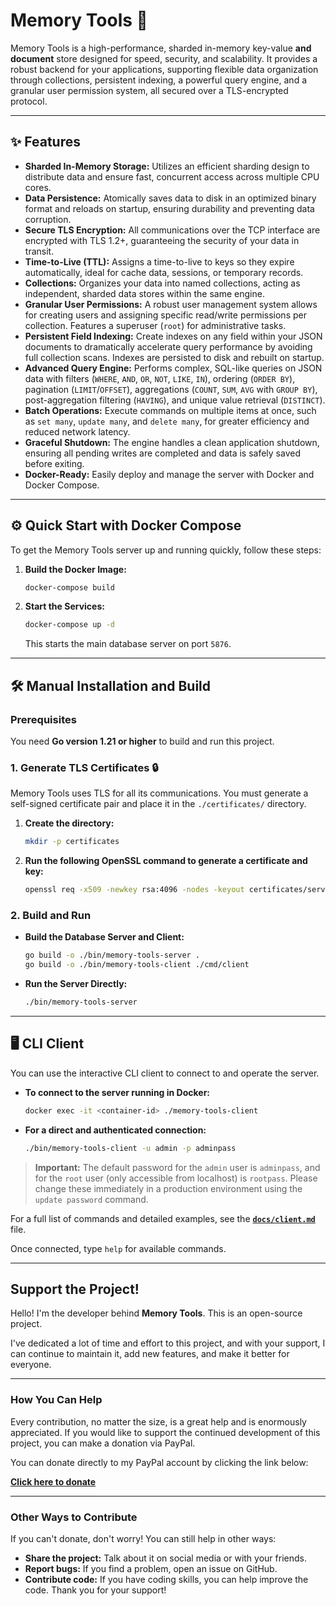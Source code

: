 # Memory Tools 🚀

Memory Tools is a high-performance, sharded in-memory key-value **and document** store designed for speed, security, and scalability. It provides a robust backend for your applications, supporting flexible data organization through collections, persistent indexing, a powerful query engine, and a granular user permission system, all secured over a TLS-encrypted protocol.

---

## ✨ Features

- **Sharded In-Memory Storage:** Utilizes an efficient sharding design to distribute data and ensure fast, concurrent access across multiple CPU cores.
- **Data Persistence:** Atomically saves data to disk in an optimized binary format and reloads on startup, ensuring durability and preventing data corruption.
- **Secure TLS Encryption:** All communications over the TCP interface are encrypted with TLS 1.2+, guaranteeing the security of your data in transit.
- **Time-to-Live (TTL):** Assigns a time-to-live to keys so they expire automatically, ideal for cache data, sessions, or temporary records.
- **Collections:** Organizes your data into named collections, acting as independent, sharded data stores within the same engine.
- **Granular User Permissions:** A robust user management system allows for creating users and assigning specific read/write permissions per collection. Features a superuser (`root`) for administrative tasks.
- **Persistent Field Indexing:** Create indexes on any field within your JSON documents to dramatically accelerate query performance by avoiding full collection scans. Indexes are persisted to disk and rebuilt on startup.
- **Advanced Query Engine:** Performs complex, SQL-like queries on JSON data with filters (`WHERE`, `AND`, `OR`, `NOT`, `LIKE`, `IN`), ordering (`ORDER BY`), pagination (`LIMIT`/`OFFSET`), aggregations (`COUNT`, `SUM`, `AVG` with `GROUP BY`), post-aggregation filtering (`HAVING`), and unique value retrieval (`DISTINCT`).
- **Batch Operations:** Execute commands on multiple items at once, such as `set many`, `update many`, and `delete many`, for greater efficiency and reduced network latency.
- **Graceful Shutdown:** The engine handles a clean application shutdown, ensuring all pending writes are completed and data is safely saved before exiting.
- **Docker-Ready:** Easily deploy and manage the server with Docker and Docker Compose.

---

## ⚙️ Quick Start with Docker Compose

To get the Memory Tools server up and running quickly, follow these steps:

1. **Build the Docker Image:**

   ```bash
   docker-compose build
   ```

2. **Start the Services:**

   ```bash
   docker-compose up -d
   ```

   This starts the main database server on port `5876`.

---

## 🛠️ Manual Installation and Build

### Prerequisites

You need **Go version 1.21 or higher** to build and run this project.

### 1. Generate TLS Certificates 🔒

Memory Tools uses TLS for all its communications. You must generate a self-signed certificate pair and place it in the `./certificates/` directory.

1. **Create the directory:**

   ```bash
   mkdir -p certificates
   ```

2. **Run the following OpenSSL command to generate a certificate and key:**
   ```bash
   openssl req -x509 -newkey rsa:4096 -nodes -keyout certificates/server.key -out certificates/server.crt -days 3650 -subj "/CN=localhost" -addext "subjectAltName = DNS:localhost,IP:127.0.0.1"
   ```

### 2. Build and Run

- **Build the Database Server and Client:**
  ```bash
  go build -o ./bin/memory-tools-server .
  go build -o ./bin/memory-tools-client ./cmd/client
  ```
- **Run the Server Directly:**
  ```bash
  ./bin/memory-tools-server
  ```

---

## 🖥️ CLI Client

You can use the interactive CLI client to connect to and operate the server.

- **To connect to the server running in Docker:**
  ```bash
  docker exec -it <container-id> ./memory-tools-client
  ```
- **For a direct and authenticated connection:**
  ```bash
  ./bin/memory-tools-client -u admin -p adminpass
  ```

> **Important:** The default password for the `admin` user is `adminpass`, and for the `root` user (only accessible from localhost) is `rootpass`. Please change these immediately in a production environment using the `update password` command.

For a full list of commands and detailed examples, see the **[`docs/client.md`](https://github.com/adoboscan21/Memory-Tools/blob/main/docs/client.md)** file.

Once connected, type `help` for available commands.

---

## Support the Project!

Hello! I'm the developer behind **Memory Tools**. This is an open-source project.

I've dedicated a lot of time and effort to this project, and with your support, I can continue to maintain it, add new features, and make it better for everyone.

---

### How You Can Help

Every contribution, no matter the size, is a great help and is enormously appreciated. If you would like to support the continued development of this project, you can make a donation via PayPal.

You can donate directly to my PayPal account by clicking the link below:

**[Click here to donate](https://paypal.me/AdonayB?locale.x=es_XC&country.x=VE)**

---

### Other Ways to Contribute

If you can't donate, don't worry! You can still help in other ways:

- **Share the project:** Talk about it on social media or with your friends.
- **Report bugs:** If you find a problem, open an issue on GitHub.
- **Contribute code:** If you have coding skills, you can help improve the code.
  Thank you for your support!
